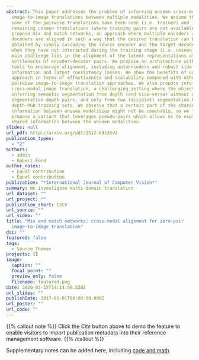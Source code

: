 ```yaml
---
abstract: This paper addresses the problem of inferring unseen cross-modal
  image-to-image translations between multiple modalities. We assume that only
  some of the pairwise translations have been seen (i.e. trained) and infer the
  remaining unseen translations (where training pairs are not available). We
  propose mix and match networks, an approach where multiple encoders and
  decoders are aligned in such a way that the desired translation can be
  obtained by simply cascading the source encoder and the target decoder, even
  when they have not interacted during the training stage (i.e. unseen). The
  main challenge lies in the alignment of the latent representations at the
  bottlenecks of encoder–decoder pairs. We propose an architecture with several
  tools to encourage alignment, including autoencoders and robust side
  information and latent consistency losses. We show the benefits of our
  approach in terms of effectiveness and scalability compared with other
  pairwise image-to-image translation approaches. We also propose zero-pair
  cross-modal image translation, a challenging setting where the objective is
  inferring semantic segmentation from depth (and vice-versa) without explicit
  segmentation-depth pairs, and only from two (disjoint) segmentation-RGB and
  depth-RGB training sets. We observe that a certain part of the shared
  information between unseen modalities might not be reachable, so we further
  propose a variant that leverages pseudo-pairs which allows us to exploit this
  shared information between the unseen modalities.
slides: null
url_pdf: http://arxiv.org/pdf/1512.04133v1
publication_types:
  - "2"
authors:
  - admin
  - Robert Ford
author_notes:
  - Equal contribution
  - Equal contribution
publication: "*International Journal of Computer Vision*"
summary: We investigate multi-domain translation
url_dataset: ""
url_project: ""
publication_short: IJCV
url_source: ""
url_video: ""
title: "Mix and match networks: cross-modal alignment for zero-pair
  image-to-image translation"
doi: ""
featured: false
tags:
  - Source Themes
projects: []
image:
  caption: ""
  focal_point: ""
  preview_only: false
  filename: featured.png
date: 2020-01-15T14:14:06.528Z
url_slides: ""
publishDate: 2017-01-01T00:00:00.000Z
url_poster: ""
url_code: ""
---
```


{{% callout note %}}
Click the *Cite* button above to demo the feature to enable visitors to import publication metadata into their reference management software.
{{% /callout %}}

Supplementary notes can be added here, including [code and math](https://sourcethemes.com/academic/docs/writing-markdown-latex/).
